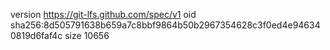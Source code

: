 version https://git-lfs.github.com/spec/v1
oid sha256:8d505791638b659a7c8bbf9864b50b2967354628c3f0ed4e946340819d6faf4c
size 10656
